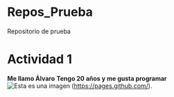 # Repos_Prueba
Repositorio  de prueba
# Actividad 1
**Me llamo Álvaro**
**__Tengo 20 años y me gusta programar__**
![Esta es una imagen](https://myoctocat.com/assets/images/base-octocat.svg)
(https://pages.github.com/).
